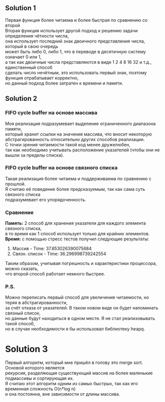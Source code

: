 ## Solution 1
Первая функция более читаема и более быстрая по сравнению со второй\
Вторая функция использует другой подход к решению задачи определения чётности числа,\
она использует последний знак двоичного представления числа, который в свою очередь\
может быть либо 0, либо 1, что в переводе в десятичную систему означает 0 или 1,\
а так как двоичные числа представляются в виде 1 2 4 8 16 32 и т.д., единственный способ\
сделать число нечётным, это использовать первый знак, поэтому функция отрабатывает корректно,\
но данный подход более затратен к времени и памяти.
## Solution 2
### FIFO cycle buffer на основе массива
Моя реализация подразумевает выделение ограниченного диапазона памяти,\
который хранит ссылки на значения массива, что вносит некоторую\
абстрагированность относительно других способов реализации.\
С точки зрения читаемости такой код менее дружелюбен,\
так как необходимо учитывать расположение указателей (чтобы они не вышли за пределы списка).
### FIFO cycle buffer на основе связного списка
Такая реализация более читаема и поддерживаема по сравнению с прошлой.\
Я считаю её поведение более предсказуемым, так как сама суть связного списка\
подразумевает его упорядоченность.
### Сравнение
<strong>Память:</strong> 2 способ для хранения указатели для каждого элемента связного списка,\
в то время как 1 способ использует только для крайних элементов.\
<strong>Время:</strong> с помощью стресс тестов получил следующие результаты:
1) Массив - Time: 37.853026390075684
2) Связн. список - Time: 36.296998739242554

Таким образом, учитывая погрешность и характеристики процессора, можно сказать,\
что второй способ работает немного быстрее.
### P.S.
Можно переписать первый способ для увеличения читаемости, но теряя в абстрагированности,\
за счёт отказа от указателей. В таком новом виде он будет напоминать связный список,\
но данные будут находиться в одном месте. Я не стал реализовывать такой способ,\
но в случае необходимости я бы использовал библиотеку heapq.
# Solution 3
Первый алгоритм, который мне пришёл в голову это merge sort. Основой которого является\
рекурсия, разделяющая существующий массив на более маленькие подмассивы и сортирующая их.\
Я считаю этот алгоритм одним из самых быстрых, так как его временная сложность O(n*log n)\
и она постоянна, вне зависимости от длины массива.